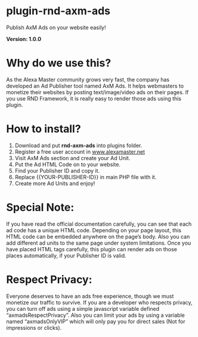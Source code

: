 # plugin-rnd-axm-ads
Publish AxM Ads on your website easily!

**Version: 1.0.0**

# Why do we use this?

As the Alexa Master community grows very fast, the company has developed an Ad Publisher tool named AxM Ads. It helps webmasters to monetize their websites by posting text/image/video ads on their pages. If you use RND Framework, it is really easy to render those ads using this plugin. 

# How to install?

1. Download and put **rnd-axm-ads** into plugins folder.
2. Register a free user account in www.alexamaster.net
3. Visit AxM Ads section and create your Ad Unit.
4. Put the Ad HTML Code on to your website.
5. Find your Publisher ID and copy it.
6. Replace {{YOUR-PUBLISHER-ID}} in main PHP file with it.
7. Create more Ad Units and enjoy!

# Special Note:

If you have read the official documentation carefully, you can see that each ad code has a unique HTML code. Depending on your page layout, this HTML code can be embedded anywhere on the page’s body. Also you can add different ad units to the same page under system limitations. Once you have placed HTML tags carefully, this plugin can render ads on those places automatically, if your Publisher ID is valid.


# Respect Privacy:

Everyone deserves to have an ads free experience, though we must monetize our traffic to survive. If you are a developer who respects privacy, you can turn off ads using a simple javascript variable defined “axmadsRespectPrivacy”. Also you can limit your ads by using a variable named “axmadsOnlyVIP” which will only pay you for  direct sales (Not for impressions or clicks).
